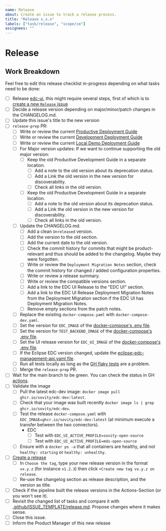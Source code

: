 ```yaml
---
name: Release
about: Create an issue to track a release process.
title: "Release x.x.x"
labels: ["task/release", "scope/ce"]
assignees: ""
---
```


# Release

## Work Breakdown

Feel free to edit this release checklist in-progress depending on what tasks need to be done:

- [ ] Release [edc-ui](https://github.com/sovity/edc-ui), this might require several steps, first of which is to [create a new `Release` issue](https://github.com/sovity/edc-ui/issues/new/choose)
- [ ] Decide a release version depending on major/minor/patch changes in the CHANGELOG.md.
- [ ] Update this issue's title to the new version
- [ ] `release-prep` PR:
  - [ ] Write or review the current [Productive Deployment Guide](https://github.com/sovity/edc-ce/blob/main/docs/deployment-guide/goals/production)
  - [ ] Write or review the current [Development Deployment Guide](https://github.com/sovity/edc-ce/blob/main/docs/deployment-guide/goals/development)
  - [ ] Write or review the current [Local Demo Deployment Guide](https://github.com/sovity/edc-ce/blob/main/docs/deployment-guide/goals/local-demo)
  - [ ] For Major version updates: If we want to continue supporting the old major version:
    - [ ] Keep the old Productive Development Guide in a separate location.
      - [ ] Add a note to the old version about its deprecation status.
      - [ ] Add a Link the old version in the new version for discoverability.
      - [ ] Check all links in the old version.
    - [ ] Keep the old Productive Development Guide in a separate location.
      - [ ] Add a note to the old version about its deprecation status.
      - [ ] Add a Link the old version in the new version for discoverability.
      - [ ] Check all links in the old version.
  - [ ] Update the CHANGELOG.md.
    - [ ] Add a clean `Unreleased` version.
    - [ ] Add the version to the old section.
    - [ ] Add the current date to the old version.
    - [ ] Check the commit history for commits that might be product-relevant and thus should be added to the
          changelog. Maybe they were forgotten.
    - [ ] Write or review the `Deployment Migration Notes` section, check the commit history for changed / added
          configuration properties.
    - [ ] Write or review a release summary.
    - [ ] Write or review the compatible versions section.
    - [ ] Add a link to the EDC UI Release to the "EDC UI" section.
    - [ ] Add a link to the EDC UI Release Deployment Migration Notes from the Deployment Migration section if the EDC UI has Deployment Migration Notes.
    - [ ] Remove empty sections from the patch notes.
  - [ ] Replace the existing `docker-compose.yaml` with `docker-compose-dev.yaml`.
  - [ ] Set the version for `EDC_IMAGE` of
        the [docker-compose's .env file](https://github.com/sovity/edc-ce/blob/main/.env).
  - [ ] Set the version for `TEST_BACKEND_IMAGE` of
        the [docker-compose's .env file](https://github.com/sovity/edc-ce/blob/main/.env).
  - [ ] Set the UI release version for `EDC_UI_IMAGE` of
        the [docker-compose's .env file](https://github.com/sovity/edc-ce/blob/main/.env).
  - [ ] If the Eclipse EDC version changed, update
        the [eclipse-edc-management-api.yaml file](https://github.com/sovity/edc-ce/blob/main/docs/api/eclipse-edc-management-api.yaml).
  - [ ] Run all tests locally as long as the [GH flaky tests](https://github.com/sovity/edc-ce/issues/870) are a problem.
  - [ ] Merge the `release-prep` PR.
- [ ] Wait for the main branch to be green. You can check the status in GH [actions](https://github.com/sovity/edc-ce/actions).
- [ ] Validate the image
  - [ ] Pull the latest edc-dev image: `docker image pull ghcr.io/sovity/edc-dev:latest`.
  - [ ] Check that your image was built recently `docker image ls | grep ghcr.io/sovity/edc-dev`.
  - [ ] Test the release `docker-compose.yaml` with `EDC_IMAGE=ghcr.io/sovity/edc-dev:latest` (at minimum execute a transfer between the two connectors).
    - EDC
      - [ ] Test with `EDC_UI_ACTIVE_PROFILE=sovity-open-source`
      - [ ] Test with `EDC_UI_ACTIVE_PROFILE=mds-open-source`
  - [ ] Ensure with a `docker ps -a` that all containers are healthy, and not `healthy: starting` or `healthy: unhealthy`.
- [ ] [Create a release](https://github.com/sovity/edc-ce/releases/new)
  - [ ] In `Choose the tag`, type your new release version in the format `vx.y.z` (for instance `v1.2.3`) then click `+Create new tag vx.y.z on release`.
  - [ ] Re-use the changelog section as release description, and the version as title.
- [ ] Check if the pipeline built the release versions in the Actions-Section (or you won't see it).
- [ ] Revisit the changed list of tasks and compare it
      with [.github/ISSUE_TEMPLATE/release.md](https://github.com/sovity/edc-ce/blob/main/.github/ISSUE_TEMPLATE/release.md).
      Propose changes where it makes sense.
- [ ] Close this issue.
- [ ] Inform the Product Manager of this new release
